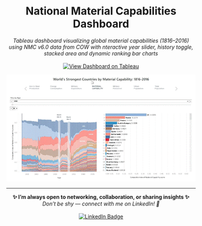 <h1 align="center">National Material Capabilities Dashboard</h1>

<p align="center">
  <i>Tableau dashboard visualizing global material capabilities (1816–2016) using NMC v6.0 data from COW with nteractive year slider, history toggle, stacked area and dynamic ranking bar charts</i>
  <br><br>
  <a href="https://public.tableau.com/app/profile/jhermienpaul" target="_blank">
    <img src="https://img.shields.io/badge/View%20Dashboard-Tableau-blue?style=for-the-badge&logo=tableau" alt="View Dashboard on Tableau"/>
  </a>
</p>

<p align="center">
  <img src="./Dashboard Image.gif" alt="Dashboard Image" style="max-width: 100%; height: auto;">
</p>

---

<p align="center">
  <b>✨ I’m always open to networking, collaboration, or sharing insights ✨</b><br>
  <i>Don’t be shy — connect with me on LinkedIn! 👋</i><br><br>
  <a href="https://www.linkedin.com/in/jhermienpaul/">
    <img src="https://img.shields.io/badge/LinkedIn-Let's%20Connect!-0077B5?style=for-the-badge&logo=linkedin&logoColor=white" alt="LinkedIn Badge"/>
  </a>
</p>
